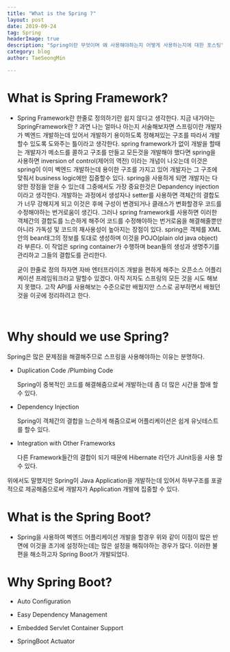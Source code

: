 ```yaml
---
title: "What is the Spring ?"
layout: post
date: 2019-09-24
tag: Spring
headerImage: true
description: "Spring이란 무엇이며 왜 사용해야하는지 어떻게 사용하는지에 대한 포스팅"
category: blog
author: TaeSeongMin

---
```




What is Spring Framework?
===
- Spring Framework란 한줄로 정의하기란 쉽지 않다고 생각한다. 지금 내가아는 SpringFramework란 ? 과연 나는 얼마나 아는지 서술해보자면 스프링이란 개발자가 벡엔드 개발하는데 있어서 개발하기 용이하도록 정해져있는 구조를 따라서 개발할수 있도록 도와주는 틀이라고 생각한다. spring framework가 없이 개발을 할때는 개발자가 메소드를 콜하고 구조를 만들고 모든것을 개발해야 했다면 spring을 사용하면 inversion of control(제어의 역전) 이라는 개념이 나오는데 이것은 spring이 이미 벡엔드 개발하는데 용이한 구조를 가지고 있어 개발자는 그 구조에 맞춰서 business logic에만 집중할수 있다. spring을 사용하게 되면 개발자는 다양한 장점을 얻을 수 있는데 그중에서도 가장 중요한것은 Depandency injection이라고 생각한다. 개발하는 과정에서 생성자나 setter를 사용하면 객체간의 결합도가 너무 강해지게 되고 이것은 후에 구성이 변경되거나 클래스가 변화할경우 코드를 수정해야하는 번거로움이 생긴다. 그러나 spring framework를 사용하면 이러한 객체간의 결합도를 느슨하게 해주어 코드를 수정해야하는 번거로움을 해결해줄뿐만 아니라 가독성 및 코드의 재사용성이 높아지는 장점이 있다. spring은 객체를 XML안의 bean태그의 정보를 토대로 생성하며 이것을 POJO(plain old java object)라 부른다. 이 작업은 spring container가 수행하며 bean들의 생성과 생명주기를 관리하고 그들의 결합도를 관리한다.

    굳이 한줄로 정의 하자면 자바 엔터프라이즈 개발을 편하게 해주는 오픈소스 어플리케이션 프레임워크라고 말할수 있겠다. 아직 저자도 스프링의 모든 것을 시도 해보지 못했다. 고작 API를 사용해보는 수준으로만 배웠지만 스스로 공부하면서 배웠던것을 이곳에 정리하려고 한다. 
<br>

Why should we use Spring? 
===
Spring은 많은 문제점을 해결해주므로 스프링을 사용해야하는 이유는 분명하다.
- Duplication Code /Plumbing Code

    Spring이 중복적인 코드를 해결해줌으로써 개발하는데 좀 더 많은 시간을 할애 할수 있다.

- Dependency Injection

    Spring이 객체간의 결합을 느슨하게 해줌으로써 어플리케이션은 쉽게 유닛테스트를 할수 있다.

- Integration with Other Frameworks

    다른 Framework들간의 결합이 되기 때문에 Hibernate 라던가 JUnit등을 사용 할수 있다.



 위에서도 말했지만 Spring이 Java Application을 개발하는데 있어서 하부구조를 포괄적으로 제공해줌으로써 개발자가 Application 개발에 집중할 수 있다.


What is the Spring Boot? 
===
 - Spring을 사용하여 벡엔드 어플리케이션 개발을 할경우 위와 같이 이점이 많은 반면에 이것을 초기에 설정하는데는 많은 설정을 해줘야하는 경우가 많다. 이러한 불편을 해소하고자 Spring Boot가 개발되었다.

Why Spring Boot?
===
- Auto Configuration 

- Easy Dependency Management

- Embedded Servlet Container Support

- SpringBoot Actuator
